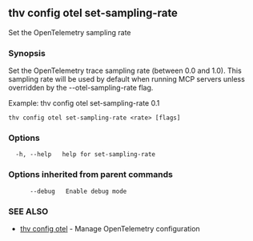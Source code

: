## thv config otel set-sampling-rate

Set the OpenTelemetry sampling rate

### Synopsis

Set the OpenTelemetry trace sampling rate (between 0.0 and 1.0).
This sampling rate will be used by default when running MCP servers unless overridden by the --otel-sampling-rate flag.

Example:
  thv config otel set-sampling-rate 0.1

```
thv config otel set-sampling-rate <rate> [flags]
```

### Options

```
  -h, --help   help for set-sampling-rate
```

### Options inherited from parent commands

```
      --debug   Enable debug mode
```

### SEE ALSO

* [thv config otel](thv_config_otel.md)	 - Manage OpenTelemetry configuration

